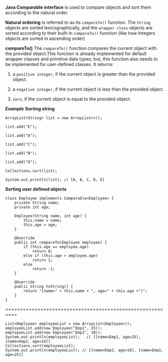 **Java Comparable interface** is used to compare objects and sort them according to the natural order.

**Natural ordering** is referred to as its `compareTo()` function. The `String` objects are sorted lexicographically, and the `wrapper class` objects are sorted according to their built-in `compareTo()` function (like how Integers objects are sorted in ascending order)

**compareTo()**
The `compareTo()` function compares the current object with the provided object.This function is already implemented for default wrapper classes and primitive data types; but, this function also​ needs to be implemented for user-defined classes.
It returns:

1.  a `positive integer`, if the current object is greater than the provided object.
    
2.  a  `negative integer`, if the current object is less than the provided object.
    
3.  `zero`, if the current object is equal to the provided object.

***Example***
**Sorting string**

    ArrayList<String> list = new ArrayList<>();

	list.add("E");

	list.add("A");

	list.add("C");

	list.add("B");

	list.add("D");

	Collections.sort(list);

	System.out.println(list); // [A, B, C, D, E]

**Sorting user defined objects**

    
	class Employee implements Comparable<Employee> {
		private String name;
		private int age;

		Employee(String name, int age) {
			this.name = name;
			this.age = age;
		}

		@Override
		public int compareTo(Employee employee) {
			if (this.age == employee.age)
				return 0;
			else if (this.age > employee.age)
				return 1;
			else
				return -1;
		}
		
		@Override
	    public String toString() {
	        return "[name=" + this.name + ", age=" + this.age +"]";
	    }
	}

==========================================================
                                                               
	
	List<Employee> employeeList = new ArrayList<Employee>();
    employeeList.add(new Employee("Emp1", 25));
	employeeList.add(new Employee("Emp2", 10));
	System.out.println(employeeList);	// [[name=Emp1, age=25], [name=Emp2, age=10]]
	Collections.sort(employeeList);	
	System.out.println(employeeList); // [[name=Emp2, age=10], [name=Emp1, age=25]]
